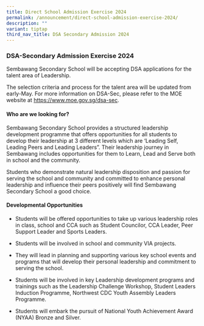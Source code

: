 ```yaml
---
title: Direct School Admission Exercise 2024
permalink: /announcement/direct-school-admission-exercise-2024/
description: ""
variant: tiptap
third_nav_title: DSA Secondary Admission 2024
---
```

<h3>DSA-Secondary Admission Exercise 2024</h3>
<p>Sembawang Secondary School will be accepting DSA applications for the
talent area of Leadership.</p>
<p>The selection criteria and process for the talent area will be updated
from early-May. For more information on DSA-Sec, please refer to the MOE
website at <a href="https://www.moe.gov.sg/dsa-sec" rel="noopener noreferrer nofollow" target="_blank">https://www.moe.gov.sg/dsa-sec</a>.</p>
<h4>Who are we looking for?</h4>
<p>Sembawang Secondary School provides a structured leadership development
programme that offers opportunities for all students to develop their leadership
at 3 different levels which are ‘Leading Self, Leading Peers and Leading
Leaders”. Their leadership journey in Sembawang includes opportunities
for them to Learn, Lead and Serve both in school and the community.</p>
<p>Students who demonstrate natural leadership disposition and passion for
serving the school and community and committed to enhance personal leadership
and influence their peers positively will find Sembawang Secondary School
a good choice.&nbsp;</p>
<h4>Developmental Opportunities</h4>
<ul data-tight="true" class="tight">
<li>
<p>Students will be offered opportunities to take up various leadership roles
in class, school and CCA such as Student Councilor, CCA Leader, Peer Support
Leader and Sports Leaders.</p>
</li>
<li>
<p>Students will be involved in school and community VIA projects.</p>
</li>
<li>
<p>They will lead in planning and supporting various key school events and
programs that will develop their personal leadership and commitment to
serving the school.</p>
</li>
<li>
<p>Students will be involved in key Leadership development programs and trainings
such as the Leadership Challenge Workshop, Student Leaders Induction Programme,
Northwest CDC Youth Assembly Leaders Programme.</p>
</li>
<li>
<p>Students will embark the pursuit of National Youth Achievement Award (NYAA)
Bronze and Silver.</p>
</li>
</ul>
<p></p>